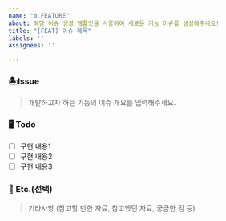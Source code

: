 ```yaml
---
name: "⚙️ FEATURE"
about: 해당 이슈 생성 템플릿을 사용하여 새로운 기능 이슈를 생성해주세요!
title: "[FEAT] 이슈 제목"
labels: ''
assignees: ''

---
```


### 🏝️Issue
> 개발하고자 하는 기능의 이슈 개요를 입력해주세요.

### 🖥️ Todo
- [ ] 구현 내용1
- [ ] 구현 내용2
- [ ] 구현 내용3

### 🧩 Etc.(선택)
 > 기타사항 (참고할 만한 자료, 참고했던 자료, 궁금한 점 등)
